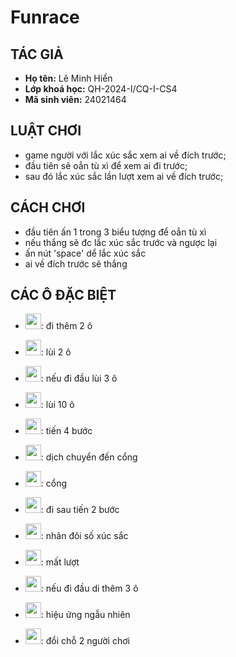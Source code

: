 # Funrace
  ## TÁC GIẢ
- **Họ tên:** Lê Minh Hiển
- **Lớp khoá học:** QH-2024-I/CQ-I-CS4
- **Mã sinh viên:** 24021464
## LUẬT CHƠI
- game người với lắc xúc sắc xem ai về đích trước;
- đầu tiên sẽ oẳn tù xì để xem ai đi trước;
- sau đó lắc xúc sắc lần lượt xem ai về đích trước;
## CÁCH CHƠI
- đầu tiên ấn 1 trong 3 biểu tượng để oẳn tù xì
- nếu thắng sẽ đc lắc xúc sắc trước và ngược lại
- ấn nút 'space' dể lắc xúc sắc
- ai về đích trước sẽ thắng
## CÁC Ô ĐẶC BIỆT
- <img src="https://github.com/user-attachments/assets/9d2a8bae-25ea-401c-baf5-9df89d008751" width="25" >: đi thêm 2 ô

- <img src="https://github.com/user-attachments/assets/c3545d87-5ca3-49fb-82a3-af9aba3c4ede" width="25" >: lùi 2 ô

- <img src="https://github.com/user-attachments/assets/0d29d653-98fa-46df-a7e3-22b68f449e0f" width="25" >: nếu đi đầu lùi 3 ô

- <img src="https://github.com/user-attachments/assets/9b8f05dc-eb94-486b-8e25-ad270cc99daf" width="25" >: lùi 10 ô

- <img src="https://github.com/user-attachments/assets/1ca0e273-18bb-4573-89cd-5a33e9ab68fc" width="25" >: tiến 4 bước

- <img src="https://github.com/user-attachments/assets/eab97253-a41c-48cb-9283-d1857050a640" width="25" >: dịch chuyển đến cổng

- <img src="https://github.com/user-attachments/assets/ca968286-5f0a-4319-a0b9-0fd2bf73d2dc" width="25" >: cổng

- <img src="https://github.com/user-attachments/assets/095985aa-bff6-4242-9808-501156dfa7e3" width="25" >: đi sau tiến 2 bước

- <img src="https://github.com/user-attachments/assets/7a016c9d-c271-44b6-8c12-cf125620c4e7" width="25" >: nhân đôi số xúc sắc 

- <img src="https://github.com/user-attachments/assets/2885a209-0715-40c5-9100-b04317d4b3f5" width="25" >: mất lượt

- <img src="https://github.com/user-attachments/assets/749126a8-1298-4d1d-b41a-2767737f99b6" width="25" >: nếu đi đầu di thêm 3 ô

- <img src="https://github.com/user-attachments/assets/cbd0bc5a-ac8b-4a76-990b-361809ae1ab1" width="25" >: hiệu ứng ngẫu nhiên

- <img src="https://github.com/user-attachments/assets/5fdf389e-f35f-4ac3-8edd-17fac7df864f" width="25" >: đổi chỗ 2 người chơi

